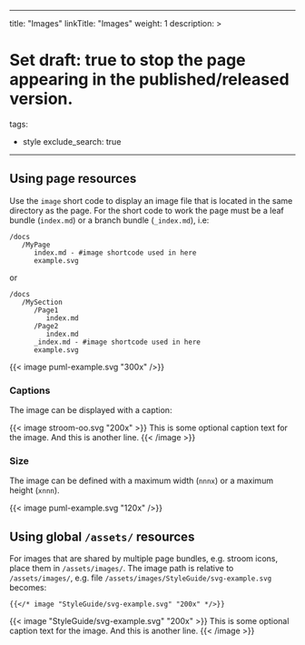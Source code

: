 
---
title: "Images"
linkTitle: "Images"
weight: 1
description: >
# Set draft: true to stop the page appearing in the published/released version.
tags:
  - style
exclude_search: true

---

## Using page resources

Use the `image` short code to display an image file that is located in the same directory as the page.
For the short code to work the page must be a leaf bundle (`index.md`) or a branch bundle (`_index.md`), i.e:

```
/docs
   /MyPage
      index.md - #image shortcode used in here
      example.svg
```

or 

```
/docs
   /MySection
      /Page1
         index.md
      /Page2
         index.md
      _index.md - #image shortcode used in here
      example.svg
```

{{< image puml-example.svg "300x" />}}

### Captions

The image can be displayed with a caption:

{{< image stroom-oo.svg "200x" >}}
This is some optional caption text for the image.
And this is another line.
{{< /image >}}

### Size

The image can be defined with a maximum width (`nnnx`) or a maximum height (`xnnn`).

{{< image puml-example.svg "120x" />}}


## Using global `/assets/` resources

For images that are shared by multiple page bundles, e.g. stroom icons, place them in `/assets/images/`.
The image path is relative to `/assets/images/`, e.g. file  `/assets/images/StyleGuide/svg-example.svg` becomes:

```
{{</* image "StyleGuide/svg-example.svg" "200x" */>}}
```

{{< image "StyleGuide/svg-example.svg" "200x" >}}
This is some optional caption text for the image.
And this is another line.
{{< /image >}}


